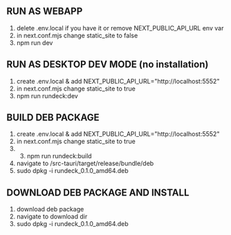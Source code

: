 ## RUN AS WEBAPP

1) delete .env.local if you have it or remove NEXT_PUBLIC_API_URL env var
2) in next.conf.mjs change static_site to false
2) npm run dev

## RUN AS DESKTOP DEV MODE (no installation)
1) create .env.local & add NEXT_PUBLIC_API_URL="http://localhost:5552"
2) in next.conf.mjs change static_site to true
3) npm run rundeck:dev

## BUILD DEB PACKAGE
1) create .env.local & add NEXT_PUBLIC_API_URL="http://localhost:5552"
2) in next.conf.mjs change static_site to true
4) 3) npm run rundeck:build
5) navigate to /src-tauri/target/release/bundle/deb
6) sudo dpkg -i rundeck_0.1.0_amd64.deb

## DOWNLOAD DEB PACKAGE AND INSTALL
1) download deb package
2) navigate to download dir
3) sudo dpkg -i rundeck_0.1.0_amd64.deb
